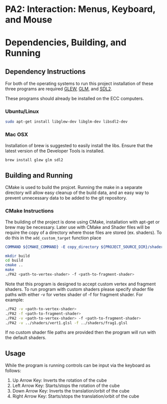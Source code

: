 # PA2: Interaction: Menus, Keyboard, and Mouse

# Dependencies, Building, and Running

## Dependency Instructions
For both of the operating systems to run this project installation of these three programs are required [GLEW](http://glew.sourceforge.net/), [GLM](http://glm.g-truc.net/0.9.7/index.html), and [SDL2](https://wiki.libsdl.org/Tutorials).

These programs should already be installed on the ECC computers.

### Ubuntu/Linux
```bash
sudo apt-get install libglew-dev libglm-dev libsdl2-dev
```

### Mac OSX
Installation of brew is suggested to easily install the libs. Ensure that the latest version of the Developer Tools is installed.
```bash
brew install glew glm sdl2
```

## Building and Running
CMake is used to build the projcet. Running the make in a separate directory will allow easy cleanup of the build data, and an easy way to prevent unnecessary data to be added to the git repository.

### CMake Instructions
The building of the project is done using CMake, installation with apt-get or brew may be necessary. Later use with CMake and Shader files will be require the copy of a directory where those files are stored (ex. shaders). To do this in the ```add_custom_target``` function place 
```cmake
COMMAND ${CMAKE_COMMAND} -E copy_directory ${PROJECT_SOURCE_DIR}/shaders/ ${CMAKE_CURRENT_BINARY_DIR}/shaders
```

```bash
mkdir build
cd build
cmake ..
make
./PA2 <path-to-vertex-shader> -f <path-to-fragment-shader>
```

Note that this program is designed to accept custom vertex and fragment shaders. To run program with custom shaders 
please specify shader file paths with either -v for vertex shader of -f for fragment shader. For example:

```bash
./PA2 -v <path-to-vertex-shader>
./PA2 -f <path-to-fragment-shader>
./PA2 -v <path-to-vertex-shader> -f <path-to-fragment-shader>
./PA2 -v ../shaders/vert1.glsl -f ../shaders/frag1.glsl
```

If no custom shader file paths are provided then the program will run with the default shaders.

## Usage
While the program is running controls can be input via the keyboard as follows:

<ol>
  <li> Up Arrow Key: Inverts the rotation of the cube </li>
  <li> Left Arrow Key: Starts/stops the rotation of the cube </li>
  <li> Down Arrow Key: Inverts the translation/orbit of the cube </li>
  <li> Right Arrow Key: Starts/stops the translation/orbit of the cube </li>
</ol>
